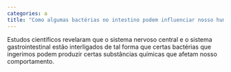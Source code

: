 ```yaml
---
categories: a
title: "Como algumas bactérias no intestino podem influenciar nosso humor"
---
```

Estudos científicos revelaram que o sistema nervoso central e o sistema gastrointestinal estão interligados de tal forma que certas bactérias que ingerimos podem produzir certas substâncias químicas que afetam nosso comportamento.